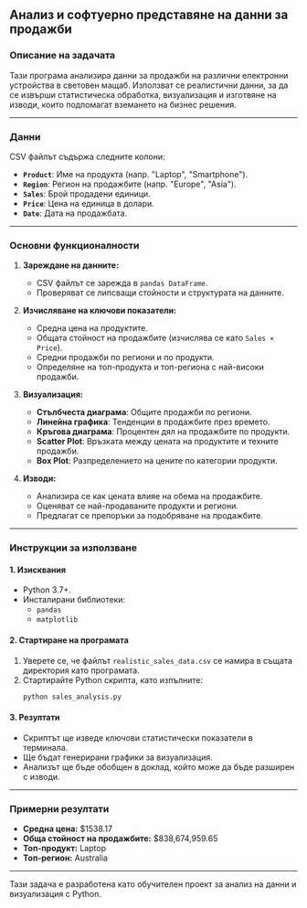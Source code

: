 ## Анализ и софтуерно представяне на данни за продажби

### **Описание на задачата**
Тази програма анализира данни за продажби на различни електронни устройства в световен мащаб. Използват се реалистични данни, за да се извърши статистическа обработка, визуализация и изготвяне на изводи, които подпомагат вземането на бизнес решения.

---

### **Данни**
CSV файлът съдържа следните колони:
- **`Product`**: Име на продукта (напр. "Laptop", "Smartphone").
- **`Region`**: Регион на продажбите (напр. "Europe", "Asia").
- **`Sales`**: Брой продадени единици.
- **`Price`**: Цена на единица в долари.
- **`Date`**: Дата на продажбата.

---

### **Основни функционалности**
1. **Зареждане на данните:**
   - CSV файлът се зарежда в `pandas DataFrame`.
   - Проверяват се липсващи стойности и структурата на данните.

2. **Изчисляване на ключови показатели:**
   - Средна цена на продуктите.
   - Общата стойност на продажбите (изчислява се като `Sales × Price`).
   - Средни продажби по региони и по продукти.
   - Определяне на топ-продукта и топ-региона с най-високи продажби.

3. **Визуализация:**
   - **Стълбчеста диаграма**: Общите продажби по региони.
   - **Линейна графика**: Тенденции в продажбите през времето.
   - **Кръгова диаграма**: Процентен дял на продажбите по продукти.
   - **Scatter Plot**: Връзката между цената на продуктите и техните продажби.
   - **Box Plot**: Разпределението на цените по категории продукти.

4. **Изводи:**
   - Анализира се как цената влияе на обема на продажбите.
   - Оценяват се най-продаваните продукти и региони.
   - Предлагат се препоръки за подобряване на продажбите.

---

### **Инструкции за използване**

#### **1. Изисквания**
- Python 3.7+.
- Инсталирани библиотеки:
  - `pandas`
  - `matplotlib`

#### **2. Стартиране на програмата**
1. Уверете се, че файлът `realistic_sales_data.csv` се намира в същата директория като програмата.
2. Стартирайте Python скрипта, като изпълните:
   ```bash
   python sales_analysis.py
   ```

#### **3. Резултати**
- Скриптът ще изведе ключови статистически показатели в терминала.
- Ще бъдат генерирани графики за визуализация.
- Анализът ще бъде обобщен в доклад, който може да бъде разширен с изводи.

---

### **Примерни резултати**
- **Средна цена:** $1538.17
- **Обща стойност на продажбите:** $838,674,959.65
- **Топ-продукт:** Laptop
- **Топ-регион:** Australia

---

Тази задача е разработена като обучителен проект за анализ на данни и визуализация с Python.
